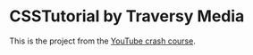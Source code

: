 # CSSTutorial by Traversy Media

This is the project from the [YouTube crash course](https://www.youtube.com/watch?v=yfoY53QXEnI&ab_channel=TraversyMedia).
